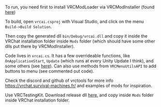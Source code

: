 To run, you need first to install VRCModLoader via VRCModInstaller (found [here](https://github.com/Slaynash/VRChatModInstaller))

To build, open `vrcai.csproj` with Visual Studio, and click on the menu `Build->Build Solution`.

Then copy the generated dll `bin/Debug/vrcai.dll` and copy it inside the VRChat installation folder inside `Mods` folder (which should have some other dlls put there by VRCModInstaller).

Code lives in `vrcai.cs`. It has a few overrideable functions, like `OnApplicationStart`, `Update` (which runs at every Unity Update I think), and some others (see [here](https://github.com/Slaynash/VRCModLoader)).
Can also use methods from `VRCMenuUtilsAPI` to add buttons to menu (see commented out code).

Check the discord and github of vrctools for more info https://vrchat.survival-machines.fr/ and examples of mods for inspiration.

Use VRCTestingKit. Download release dll [here](https://github.com/FusGang/VRCTestingKit), and copy inside `Mods` folder inside VRChat installation folder.